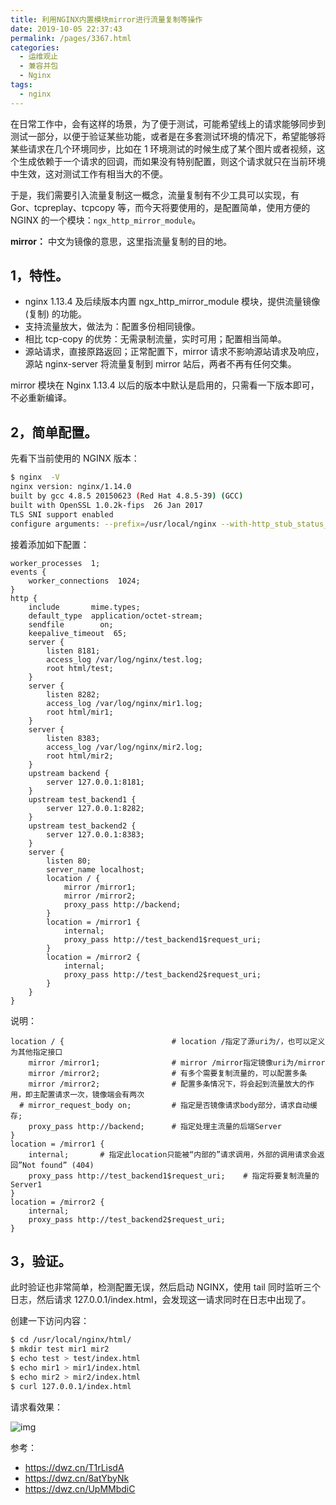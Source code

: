 ```yaml
---
title: 利用NGINX内置模块mirror进行流量复制等操作
date: 2019-10-05 22:37:43
permalink: /pages/3367.html
categories:
  - 运维观止
  - 兼容并包
  - Nginx
tags:
  - nginx
---
```


在日常工作中，会有这样的场景，为了便于测试，可能希望线上的请求能够同步到测试一部分，以便于验证某些功能，或者是在多套测试环境的情况下，希望能够将某些请求在几个环境同步，比如在 1 环境测试的时候生成了某个图片或者视频，这个生成依赖于一个请求的回调，而如果没有特别配置，则这个请求就只在当前环境中生效，这对测试工作有相当大的不便。



于是，我们需要引入流量复制这一概念，流量复制有不少工具可以实现，有 Gor、tcpreplay、tcpcopy 等，而今天将要使用的，是配置简单，使用方便的 NGINX 的一个模块：`ngx_http_mirror_module`。



**mirror：** 中文为镜像的意思，这里指流量复制的目的地。



## 1，特性。



- nginx 1.13.4 及后续版本内置 ngx_http_mirror_module 模块，提供流量镜像 (复制) 的功能。
- 支持流量放大，做法为：配置多份相同镜像。
- 相比 tcp-copy 的优势：无需录制流量，实时可用；配置相当简单。
- 源站请求，直接原路返回；正常配置下，mirror 请求不影响源站请求及响应，源站 nginx-server 将流量复制到 mirror 站后，两者不再有任何交集。



mirror 模块在 Nginx 1.13.4 以后的版本中默认是启用的，只需看一下版本即可，不必重新编译。



## 2，简单配置。



先看下当前使用的 NGINX 版本：



```sh
$ nginx  -V
nginx version: nginx/1.14.0
built by gcc 4.8.5 20150623 (Red Hat 4.8.5-39) (GCC)
built with OpenSSL 1.0.2k-fips  26 Jan 2017
TLS SNI support enabled
configure arguments: --prefix=/usr/local/nginx --with-http_stub_status_module --with-http_ssl_module --with-http_v2_module --with-http_realip_module
```



接着添加如下配置：



```nginx
worker_processes  1;
events {
    worker_connections  1024;
}
http {
    include       mime.types;
    default_type  application/octet-stream;
    sendfile        on;
    keepalive_timeout  65;
    server {
        listen 8181;
        access_log /var/log/nginx/test.log;
        root html/test;
    }
    server {
        listen 8282;
        access_log /var/log/nginx/mir1.log;
        root html/mir1;
    }
    server {
        listen 8383;
        access_log /var/log/nginx/mir2.log;
        root html/mir2;
    }
    upstream backend {
        server 127.0.0.1:8181;
    }
    upstream test_backend1 {
        server 127.0.0.1:8282;
    }
    upstream test_backend2 {
        server 127.0.0.1:8383;
    }
    server {
        listen 80;
        server_name localhost;
        location / {
            mirror /mirror1;
            mirror /mirror2;
            proxy_pass http://backend;
        }
        location = /mirror1 {
            internal;
            proxy_pass http://test_backend1$request_uri;
        }
        location = /mirror2 {
            internal;
            proxy_pass http://test_backend2$request_uri;
        }
    }
}
```



说明：



```nginx
location / {                        # location /指定了源uri为/，也可以定义为其他指定接口
    mirror /mirror1;                # mirror /mirror指定镜像uri为/mirror
    mirror /mirror2;                # 有多个需要复制流量的，可以配置多条
    mirror /mirror2;                # 配置多条情况下，将会起到流量放大的作用，即主配置请求一次，镜像端会有两次
  # mirror_request_body on;         # 指定是否镜像请求body部分，请求自动缓存;
    proxy_pass http://backend;      # 指定处理主流量的后端Server
}
location = /mirror1 {
    internal;       # 指定此location只能被“内部的”请求调用，外部的调用请求会返回”Not found” (404)
    proxy_pass http://test_backend1$request_uri;    # 指定将要复制流量的Server1
}
location = /mirror2 {
    internal;
    proxy_pass http://test_backend2$request_uri;
}
```



## 3，验证。



此时验证也非常简单，检测配置无误，然后启动 NGINX，使用 tail 同时监听三个日志，然后请求 127.0.0.1/index.html，会发现这一请求同时在日志中出现了。



创建一下访问内容：



```sh
$ cd /usr/local/nginx/html/
$ mkdir test mir1 mir2
$ echo test > test/index.html
$ echo mir1 > mir1/index.html
$ echo mir2 > mir2/index.html
$ curl 127.0.0.1/index.html
```



请求看效果：





![img](http://tva2.sinaimg.cn/large/71cfeb93ly1gmawfqhjdfj21z40du41i.jpg)





参考：



- https://dwz.cn/T1rLisdA
- https://dwz.cn/8atYbyNk
- https://dwz.cn/UpMMbdiC
